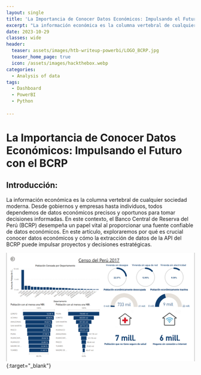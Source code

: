 ```yaml
---
layout: single
title: 'La Importancia de Conocer Datos Económicos: Impulsando el Futuro con el BCRP'
excerpt: "La información económica es la columna vertebral de cualquier sociedad moderna. Desde gobiernos y empresas hasta individuos, todos dependemos de datos económicos precisos y oportunos para tomar decisiones informadas. En este contexto, el Banco Central de Reserva del Perú (BCRP) desempeña un papel vital al proporcionar una fuente confiable de datos económicos. En este artículo, exploraremos por qué es crucial conocer datos económicos y cómo la extracción de datos de la API del BCRP puede impulsar proyectos y decisiones estratégicas."
date: 2023-10-29
classes: wide
header:
  teaser: assets/images/htb-writeup-powerbi/LOGO_BCRP.jpg
  teaser_home_page: true
  icon: /assets/images/hackthebox.webp
categories:
  - Analysis of data
tags:  
  - Dashboard
  - PowerBI
  - Python

---
```

# La Importancia de Conocer Datos Económicos: Impulsando el Futuro con el BCRP

## Introducción:
La información económica es la columna vertebral de cualquier sociedad moderna. Desde gobiernos y empresas hasta individuos, todos dependemos de datos económicos precisos y oportunos para tomar decisiones informadas. En este contexto, el Banco Central de Reserva del Perú (BCRP) desempeña un papel vital al proporcionar una fuente confiable de datos económicos. En este artículo, exploraremos por qué es crucial conocer datos económicos y cómo la extracción de datos de la API del BCRP puede impulsar proyectos y decisiones estratégicas.

[![POWERBI](/assets/images/htb-writeup-powerbi/CENSO.png)](https://app.powerbi.com/view?r=eyJrIjoiYmVjYjliYTYtNWYzZS00NTk4LThjMmEtYmUzNGQ1ZjUwN2JjIiwidCI6Ijc1MDRlMzE4LThlMWUtNGQ1NS1iZmZkLTg3NWI0ZGVlODI2MCIsImMiOjR9e){:target="_blank"}
